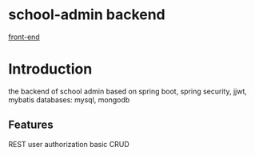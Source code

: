# school-admin backend
[front-end](https://github.com/ech0o/school-admin-front)
# Introduction
the backend of school admin
based on spring boot, spring security, jjwt, mybatis
databases: mysql, mongodb

## Features
REST
user authorization
basic CRUD
